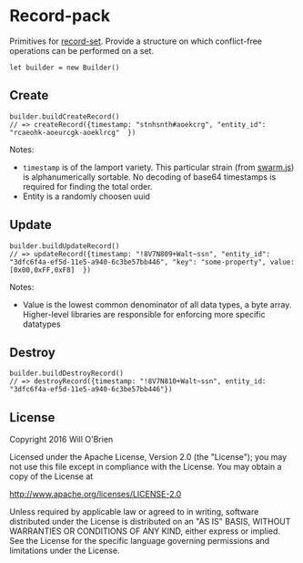 
Record-pack
================

Primitives for [record-set](https://github.com/f7ops/record-set). Provide a structure on which conflict-free operations can be performed on a set.

```
let builder = new Builder()
```

Create
-------

```
builder.buildCreateRecord()
// => createRecord({timestamp: "stnhsnth#aoekcrg", "entity_id": "rcaeohk-aoeurcgk-aoeklrcg"  })
```

Notes:

  - `timestamp` is of the lamport variety. This particular strain (from [swarm.js](http://swarmjs.github.io/articles/lamport/)) is alphanumerically sortable. No decoding of base64 timestamps is required for finding the total order.
  - Entity is a randomly choosen uuid


Update
-------

```
builder.buildUpdateRecord()
// => updateRecord({timestamp: "!8V7N809+Walt~ssn", "entity_id": "3dfc6f4a-ef5d-11e5-a940-6c3be57bb446", "key": "some-property", value: [0x00,0xFF,0xF8]  })
```

Notes:

  - Value is the lowest common denominator of all data types, a byte array. Higher-level libraries are responsible for enforcing more specific datatypes



Destroy
------

```
builder.buildDestroyRecord()
// => destroyRecord({timestamp: "!8V7N810+Walt~ssn", entity_id: "3dfc6f4a-ef5d-11e5-a940-6c3be57bb446"})
```

License
-------

Copyright 2016 Will O'Brien

Licensed under the Apache License, Version 2.0 (the "License"); you may not use this file except in compliance with the License. You may obtain a copy of the License at

http://www.apache.org/licenses/LICENSE-2.0

Unless required by applicable law or agreed to in writing, software distributed under the License is distributed on an "AS IS" BASIS, WITHOUT WARRANTIES OR CONDITIONS OF ANY KIND, either express or implied. See the License for the specific language governing permissions and limitations under the License.
